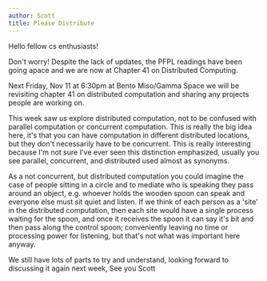 ```yaml
---
author: Scott
title: Please Distribute 
---
```

Hello fellow cs enthusiasts!

Don't worry!  Despite the lack of updates, the PFPL readings have been going apace and we are now at Chapter 41 on Distributed Computing.

Next Friday, Nov 11 at  6:30pm at Bento Miso/Gamma Space we will be revisiting chapter 41 on distributed computation and sharing any projects people are working on.

This week saw us explore distributed computation, not to be confused with parallel computation or concurrent computation.  This is really the big idea here, it's that you can have computation in different distributed locations, but they don't necessarily have to be concurrent.  This is really interesting because I'm not sure I've ever seen this distinction emphasized, usually you see parallel, concurrent, and distributed used almost as synonyms.

As a not concurrent, but distributed computation you could imagine the case of people sitting in a circle and to mediate who is speaking they pass around an object, e.g. whoever holds the wooden spoon can speak and everyone else must sit quiet and listen.  If we think of each person as a 'site' in the distributed computation, then each site would have a single process waiting for the spoon, and once it receives the spoon it can say it's bit and then pass along the control spoon; conveniently leaving no time or processing power for listening, but that's not what was important here anyway. 

We still have lots of parts to try and understand, looking forward to discussing it again next week,
See you
Scott
